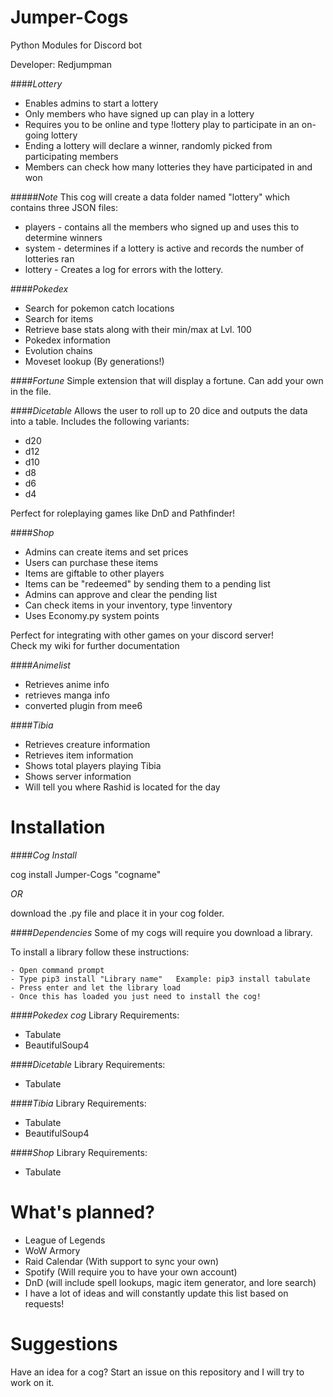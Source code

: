 # Jumper-Cogs
Python Modules for Discord bot

Developer: Redjumpman

####*Lottery*
- Enables admins to start a lottery
- Only members who have signed up can play in a lottery
- Requires you to be online and type !lottery play to participate in an on-going lottery
- Ending a lottery will declare a winner, randomly picked from participating members
- Members can check how many lotteries they have participated in and won

#####*Note* This cog will create a data folder named "lottery" which contains three JSON files:
- players - contains all the members who signed up and uses this to determine winners
- system - determines if a lottery is active and records the number of lotteries ran
- lottery - Creates a log for errors with the lottery.

####*Pokedex*
- Search for pokemon catch locations
- Search for items
- Retrieve base stats along with their min/max at Lvl. 100
- Pokedex information
- Evolution chains
- Moveset lookup (By generations!)

####*Fortune*
Simple extension that will display a fortune. Can add your own in the file.

####*Dicetable*
Allows the user to roll up to 20 dice and outputs the data into a table. Includes the following variants:
- d20
- d12
- d10
- d8
- d6
- d4

Perfect for roleplaying games like DnD and Pathfinder!

####*Shop*
- Admins can create items and set prices
- Users can purchase these items
- Items are giftable to other players
- Items can be "redeemed" by sending them to a pending list
- Admins can approve and clear the pending list
- Can check items in your inventory, type !inventory
- Uses Economy.py system points  

Perfect for integrating with other games on your discord server!  
Check my wiki for further documentation

####*Animelist*
- Retrieves anime info
- retrieves manga info
- converted plugin from mee6


####*Tibia*
- Retrieves creature information
- Retrieves item information
- Shows total players playing Tibia
- Shows server information
- Will tell you where Rashid is located for the day


# Installation

####*Cog Install*

cog install Jumper-Cogs "cogname"

*OR*

download the .py file and place it in your cog folder.

####*Dependencies*
Some of my cogs will require you download a library.

To install a library follow these instructions:
```
- Open command prompt
- Type pip3 install "Library name"   Example: pip3 install tabulate
- Press enter and let the library load
- Once this has loaded you just need to install the cog!
```
####*Pokedex cog* 
Library Requirements:
- Tabulate
- BeautifulSoup4

####*Dicetable*
Library Requirements:
- Tabulate

####*Tibia*
Library Requirements:
- Tabulate
- BeautifulSoup4

####*Shop*
Library Requirements:
- Tabulate

# What's planned?

- League of Legends
- WoW Armory
- Raid Calendar (With support to sync your own)
- Spotify (Will require you to have your own account)
- DnD (will include spell lookups, magic item generator, and lore search)
- I have a lot of ideas and will constantly update this list based on requests!

# Suggestions
Have an idea for a cog? Start an issue on this repository and I will try to work on it.

